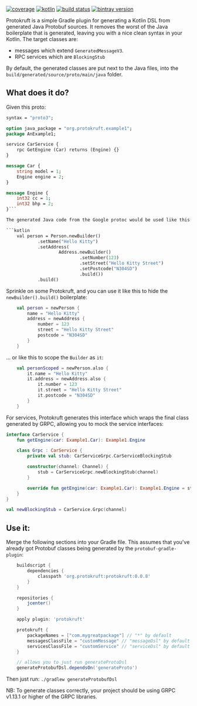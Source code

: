 [![coverage](https://coveralls.io/repos/daviddenton/protokruft/badge.svg?branch=master)](https://coveralls.io/github/daviddenton/protokruft?branch=master)
[![kotlin](https://img.shields.io/badge/kotlin-1.2-blue.svg)](http://kotlinlang.org)
[![build status](https://travis-ci.org/daviddenton/protokruft.svg?branch=master)](https://travis-ci.org/daviddenton/protokruft)
[![bintray version](https://api.bintray.com/packages/daviddenton/maven/protokruft/images/download.svg)](https://bintray.com/daviddenton/maven/protokruft/_latestVersion)

Protokruft is a simple Gradle plugin for generating a Kotlin DSL from generated Java Protobuf sources. It removes the worst of the Java boilerplate that is generated, leaving you with a nice clean syntax in your Kotlin. The target classes are:

- messages which extend `GeneratedMessageV3`.
- RPC services which are `BlockingStub`

By default, the generated classes are put next to the Java files, into the `build/generated/source/proto/main/java` folder.

## What does it do?
Given this proto:
```proto
syntax = "proto3";

option java_package = "org.protokruft.example1";
package AnExample1;

service CarService {
    rpc GetEngine (Car) returns (Engine) {}
}

message Car {
    string model = 1;
    Engine engine = 2;
}

message Engine {
    int32 cc = 1;
    int32 bhp = 2;
}```

The generated Java code from the Google protoc would be used like this:

```kotlin
    val person = Person.newBuilder()
            .setName("Hello Kitty")
            .setAddress(
                    Address.newBuilder()
                            .setNumber(123)
                            .setStreet("Hello Kitty Street")
                            .setPostcode("N304SD")
                            .build())
            .build()
```

Sprinkle on some Protokruft, and you can use it like this to hide the `newBuilder().build()` boilerplate:
```kotlin
    val person = newPerson {
        name = "Hello Kitty"
        address = newAddress {
            number = 123
            street = "Hello Kitty Street"
            postcode = "N304SD"
        }
    }
```
... or like this to scope the `Builder` as `it`: 
```kotlin    
    val personScoped = newPerson.also {
        it.name = "Hello Kitty"
        it.address = newAddress.also {
            it.number = 123
            it.street = "Hello Kitty Street"
            it.postcode = "N304SD"
        }
    }
```

For services, Protokruft generates this interface which wraps the final class generated by GRPC, allowing you to mock the service interfaces:
```kotlin
interface CarService {
    fun getEngine(car: Example1.Car): Example1.Engine

    class Grpc : CarService {
        private val stub: CarServiceGrpc.CarServiceBlockingStub

        constructor(channel: Channel) {
            stub = CarServiceGrpc.newBlockingStub(channel)
        }

        override fun getEngine(car: Example1.Car): Example1.Engine = stub.getEngine(car)
    }
}

val newBlockingStub = CarService.Grpc(channel)
```

## Use it:
Merge the following sections into your Gradle file. This assumes that you've already got Protobuf classes being generated by the `protobuf-gradle-plugin`:
```groovy
    buildscript {
        dependencies {
            classpath 'org.protokruft:protokruft:0.0.8'
        }
    }

    repositories {
        jcenter()
    }

    apply plugin: 'protokruft'

    protokruft {
        packageNames = ["com.mygreatpackage"] // "*" by default
        messagesClassFile = "customMessage" // "messageDsl" by default
        servicesClassFile = "customService" // "serviceDsl" by default
    }

    // allows you to just run generateProtoDsl
    generateProtobufDsl.dependsOn('generateProto')    
```

Then just run: `./gradlew generateProtobufDsl`

NB: To generate classes correctly, your project should be using GRPC v1.13.1 or higher of the GRPC libraries.
